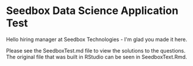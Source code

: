 # Seedbox Data Science Application Test

Hello hiring manager at Seedbox Technologies - I'm glad you made it here. 

Please see the SeedboxTest.md file to view the solutions to the questions. <br />
The original file that was built in RStudio can be seen in SeedboxText.Rmd.
